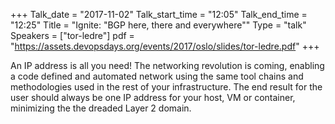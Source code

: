 +++
Talk_date = "2017-11-02"
Talk_start_time = "12:05"
Talk_end_time = "12:25"
Title = "Ignite: \"BGP here, there and everywhere\""
Type = "talk"
Speakers = ["tor-ledre"]
pdf = "https://assets.devopsdays.org/events/2017/oslo/slides/tor-ledre.pdf"
+++

An IP address is all you need! The networking revolution is coming, enabling a code defined and automated network using the same tool chains and methodologies used in the rest of your infrastructure. The end result for the user should always be one IP address for your host, VM or container, minimizing the the dreaded Layer 2 domain.


